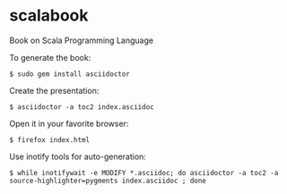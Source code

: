 scalabook
==========

Book on Scala Programming Language

To generate the book:

    $ sudo gem install asciidoctor

Create the presentation:

    $ asciidoctor -a toc2 index.asciidoc

Open it in your favorite browser:

    $ firefox index.html


Use inotify tools for auto-generation:

    $ while inotifywait -e MODIFY *.asciidoc; do asciidoctor -a toc2 -a source-highlighter=pygments index.asciidoc ; done

